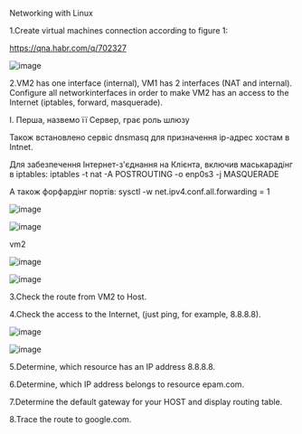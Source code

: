 Networking with Linux 

1.Create virtual machines connection according to figure 1:

https://qna.habr.com/q/702327

![image](https://user-images.githubusercontent.com/58170246/129625046-72f91d78-08df-4e3e-bd53-73eca07e48c4.png)




2.VM2 has one interface (internal), VM1 has 2 interfaces (NAT and internal). Configure  all networkinterfaces in order to make VM2 has an access to the Internet (iptables, forward, masquerade).  

I. Перша, назвемо її Сервер, грає роль шлюзу

Також встановлено сервіс dnsmasq для призначення ip-адрес хостам в Intnet.

Для забезпечення Інтернет-з'єднання на Клієнта, включив маськарадінг в iptables:
iptables -t nat -A POSTROUTING -o enp0s3 -j MASQUERADE

А також форфардінг портів:
sysctl -w net.ipv4.conf.all.forwarding = 1

![image](https://user-images.githubusercontent.com/58170246/135130505-2501c821-483a-43bd-ad1c-2d924db5e041.png)

![image](https://user-images.githubusercontent.com/58170246/135130969-7325a7ce-b77f-42cf-80dd-fe09fffae82d.png)


vm2

![image](https://user-images.githubusercontent.com/58170246/135136933-35bc4785-d248-49fd-b5dd-74f1b1b3d7cd.png)

![image](https://user-images.githubusercontent.com/58170246/135137905-cdab27e2-55d5-44ad-84a3-622b52140784.png)


3.Check the route from VM2 to Host. 

4.Check the access to the Internet, (just ping, for example, 8.8.8.8). 

![image](https://user-images.githubusercontent.com/58170246/135140732-ed1f4d29-9b32-4614-9136-325c2ffbefe2.png)



![image](https://user-images.githubusercontent.com/58170246/135072317-4f72cb24-609d-4d8a-895e-74b6be778c53.png)


5.Determine, which  resource has an IP address 8.8.8.8.

6.Determine, which  IP address belongs to resource epam.com. 

7.Determine the default gateway for your HOST and display routing table. 

8.Trace the route to google.com. 

